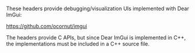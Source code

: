 These headers provide debugging/visualization UIs implemented with Dear ImGui:

https://github.com/ocornut/imgui

The headers provide C APIs, but since Dear ImGui is implemented in C++, the
implementations must be included in a C++ source file.

